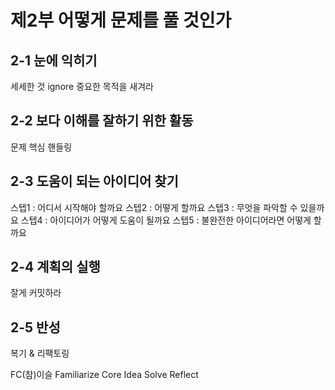 # 제2부 어떻게 문제를 풀 것인가

## 2-1 눈에 익히기
세세한 것 ignore
중요한 목적을 새겨라

## 2-2 보다 이해를 잘하기 위한 활동
문제 핵심 핸들링

## 2-3 도움이 되는 아이디어 찾기
스텝1 : 어디서 시작해야 할까요
스텝2 : 어떻게 할까요
스텝3 : 무엇을 파악할 수 있을까요
스텝4 : 아이디어가 어떻게 도움이 될까요
스텝5 : 불완전한 아이디어라면 어떻게 할까요

## 2-4 계획의 실행
잘게 커밋하라

## 2-5 반성
복기 & 리팩토링

FC(참)이슬
Familiarize
Core
Idea
Solve
Reflect
